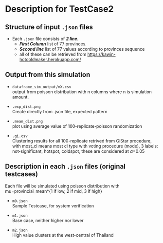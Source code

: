 # Description for TestCase2

## Structure of input ```.json``` files

- Each ```.json``` file consists of ***2 line***. 
    - ***First Column*** list of 77 provinces.
    - ***Second line*** list of 77 values according to provinces sequence
    - all of these can be retrieved from https://kawin-hotcoldmaker.herokuapp.com/

## Output from this simulation

- ```dataframe_sim_output/mX.csv```<br>
output from poisson distribution with n columns where n is simulation amount.

- ```.exp_dist.png```<br>
Create directly from .json file, expected pattern

- ```.mean_dist.png```<br>
plot using average value of 100-replicate-poisson randomization

- ```.gi.csv```<br>
Clustering results for all 100-replicate retrived from GiStar procedure, with most_cl means most cl type with voting procedure (mode), 3 labels: not-significant, hotspot, coldspot, these are considered at $\alpha$=0.05

## Description in each ```.json``` files (original testcases)

Each file will be simulated using poisson distribution with mu=provincial_mean*{1 if low, 2 if mid, 3 if high}

- ```m0.json```<br>
Sample Testcase, for system verification

- ```m1.json```<br>
Base case, neither higher nor lower

- ```m2.json```<br>
High value clusters at the west-central of Thailand